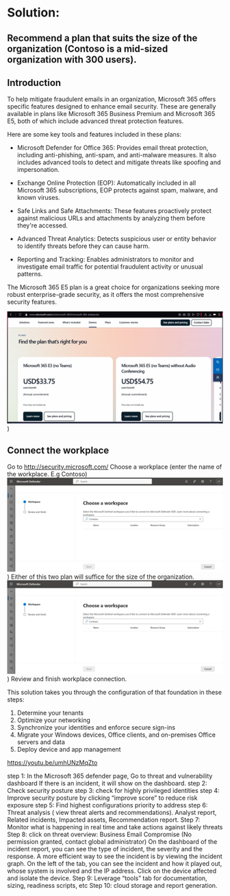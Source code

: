 # Solution:
## Recommend a plan that suits the size of the organization (Contoso is a mid-sized organization with 300 users).

## Introduction
To help mitigate fraudulent emails in an organization, Microsoft 365 offers specific features designed to enhance email security. These are generally available in plans like Microsoft 365 Business Premium and Microsoft 365 E5, both of which include advanced threat protection features.

Here are some key tools and features included in these plans:

- Microsoft Defender for Office 365: Provides email threat protection, including anti-phishing, anti-spam, and anti-malware measures. It also includes advanced tools to detect and mitigate threats like spoofing and impersonation.
  
- Exchange Online Protection (EOP): Automatically included in all Microsoft 365 subscriptions, EOP protects against spam, malware, and known viruses.
  
- Safe Links and Safe Attachments: These features proactively protect against malicious URLs and attachments by analyzing them before they're accessed.

- Advanced Threat Analytics: Detects suspicious user or entity behavior to identify threats before they can cause harm.

- Reporting and Tracking: Enables administrators to monitor and investigate email traffic for potential fraudulent activity or unusual patterns.

The Microsoft 365 E5 plan is a great choice for organizations seeking more robust enterprise-grade security, as it offers the most comprehensive security features.

![Alt text](https://github.com/Chioma-Isiekwene/platform-contoso-fraudulent-email/blob/main/choosing%20the%20right%20plan.JPG))

## Connect the workplace 
Go to http://security.microsoft.com/
Choose a workplace (enter the  name of the workplace. E.g Contoso)
![Alt text](https://github.com/Chioma-Isiekwene/platform-contoso-fraudulent-email/blob/7b2265e5d20c53d8858af3719018f66bdc778abf/choose%20a%20work%20place.JPG))
Either of this two plan will suffice for the size of the organization. 
![Alt text](https://github.com/Chioma-Isiekwene/platform-contoso-fraudulent-email/blob/7b2265e5d20c53d8858af3719018f66bdc778abf/choose%20a%20work%20place.JPG))
Review and finish workplace connection.

This solution takes you through the configuration of that foundation in these steps:
1.	Determine your tenants
2.	Optimize your networking
3.	Synchronize your identities and enforce secure sign-ins
4.	Migrate your Windows devices, Office clients, and on-premises Office servers and data
5.	Deploy device and app management


https://youtu.be/umhUNzMqZto

step 1: In the Microsoft 365 defender page,  Go to threat and vulnerability dashboard
	If there is an incident, it will show on the dashboard. 
step 2: Check security posture
step 3: check for highly privileged identities
step 4: Improve security posture by clicking “improve score” to reduce risk exposure
step 5: Find highest configurations priority to address
step 6: Threat analysis ( view threat alerts and recommendations).
	Analyst report, Related incidents, Impacted assets, Recommendation report.
Step 7: Monitor what is happening in real time and take actions against likely threats
Step 8: click on threat overview: Business Email Compromise
	(No permission granted, contact global administrator)
On the dashboard of the incident report, you can see the type of incident, the severity and the response. A more efficient way to see the incident is by viewing the incident graph. 
On the left of the tab, you can see the incident and how it played out, whose system is involved and the IP address.
Click on the device affected and isolate the device.
Step 9: Leverage “tools” tab for documentation, sizing, readiness scripts, etc
Step 10: cloud storage and report generation.




